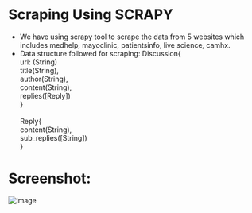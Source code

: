 # Scraping Using SCRAPY
* We have using scrapy tool to scrape the data from 5 websites which includes medhelp, mayoclinic, patientsinfo, live science, camhx.
* Data structure followed for scraping:
  Discussion{
    <br>url: (String)
    <br>title(String),
    <br>author(String),
    <br>content(String),
    <br>replies([Reply])
    <br>}
  <br>
  <br>Reply{
    <br>content(String),
    <br>sub_replies([String])
  <br>}
# Screenshot:
![image](https://user-images.githubusercontent.com/68100466/113780485-1f7e1a80-96e4-11eb-9388-878e52064c89.png)
